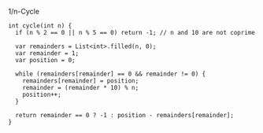 1/n-Cycle

    int cycle(int n) {
      if (n % 2 == 0 || n % 5 == 0) return -1; // n and 10 are not coprime
      
      var remainders = List<int>.filled(n, 0);
      var remainder = 1;
      var position = 0;
    
      while (remainders[remainder] == 0 && remainder != 0) {
        remainders[remainder] = position;
        remainder = (remainder * 10) % n;
        position++;
      }
    
      return remainder == 0 ? -1 : position - remainders[remainder];
    }
